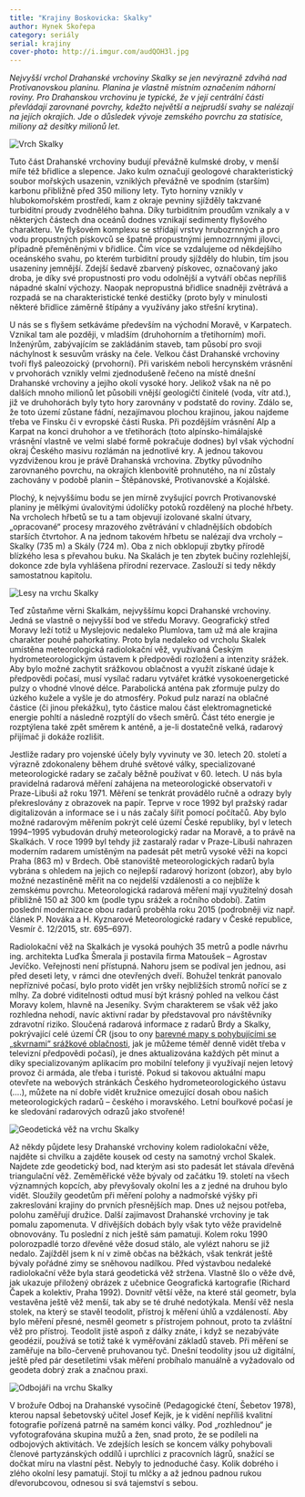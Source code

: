 ```yaml
---
title: "Krajiny Boskovicka: Skalky"
author: Hynek Skořepa
category: seriály
serial: krajiny
cover-photo: http://i.imgur.com/audQOH3l.jpg
---
```


*Nejvyšší vrchol Drahanské vrchoviny Skalky se jen nevýrazně zdvíhá nad Protivanovskou planinu. Planina je vlastně místním označením náhorní roviny. Pro Drahanskou vrchovinu je typické, že v její centrální části převládají zarovnané povrchy, kdežto největší a nejprudší svahy se nalézají na jejích okrajích. Jde o důsledek vývoje zemského povrchu za statisíce, miliony až desítky milionů let.*

<img src="http://i.imgur.com/audQOH3.jpg" alt="Vrch Skalky" class="img-responsive img-popup" data-author="Hynek Skořepa">

Tuto část Drahanské vrchoviny budují převážně kulmské droby, v menší míře též břidlice a slepence. Jako kulm označují geologové charakteristický soubor mořských usazenin, vzniklých převážně ve spodním (starším) karbonu přibližně před 350 miliony lety. Tyto horniny vznikly v hlubokomořském prostředí, kam z okraje pevniny sjížděly takzvané turbiditní proudy zvodnělého bahna. Díky turbiditním proudům vznikaly a v některých částech dna oceánů dodnes vznikají sedimenty flyšového charakteru. Ve flyšovém komplexu se střídají vrstvy hrubozrnných a pro vodu propustných pískovců se špatně propustnými jemnozrnnými jílovci, případně přeměněnými v břidlice. Čím více se vzdalujeme od někdejšího oceánského svahu, po kterém turbiditní proudy sjížděly do hlubin, tím jsou usazeniny jemnější. Zdejší šedavě zbarvený pískovec, označovaný jako droba, je díky své propustnosti pro vodu odolnější a vytváří občas nepříliš nápadné skalní výchozy. Naopak nepropustná břidlice snadněji zvětrává a rozpadá se na charakteristické tenké destičky (proto byly v minulosti některé břidlice záměrně štípány a využívány jako střešní krytina).

U nás se s flyšem setkáváme především na východní Moravě, v Karpatech. Vznikal tam ale později, v mladším (druhohorním a třetihorním) moři. Inženýrům, zabývajícím se zakládáním staveb, tam působí pro svoji náchylnost k sesuvům vrásky na čele. Velkou část Drahanské vrchoviny tvoří flyš paleozoický (prvohorní). Při variském neboli hercynském vrásnění v prvohorách vznikly velmi zjednodušeně řečeno na místě dnešní Drahanské vrchoviny a jejího okolí vysoké hory. Jelikož však na ně po dalších mnoho milionů let působili vnější geologičtí činitelé (voda, vítr atd.), již ve druhohorách byly tyto hory zarovnány v podstatě do roviny. Zdálo se, že toto území zůstane fádní, nezajímavou plochou krajinou, jakou najdeme třeba ve Finsku či v evropské části Ruska. Při pozdějším vrásnění Alp a Karpat na konci druhohor a ve třetihorách (toto alpínsko-himálajské vrásnění vlastně ve velmi slabé formě pokračuje dodnes) byl však východní okraj Českého masivu rozlámán na jednotlivé kry. A jednou takovou vyzdviženou krou je právě Drahanská vrchovina. Zbytky původního zarovnaného povrchu, na okrajích klenbovitě prohnutého, na ní zůstaly zachovány v podobě planin – Štěpánovské, Protivanovské a Kojálské.

Plochý, k nejvyššímu bodu se jen mírně zvyšující povrch Protivanovské planiny je mělkými úvalovitými údolíčky potoků rozdělený na ploché hřbety. Na vrcholech hřbetů se tu a tam objevují izolované skalní útvary, „opracované“ procesy mrazového zvětrávání v chladnějších obdobích starších čtvrtohor. A na jednom takovém hřbetu se nalézají dva vrcholy – Skalky (735 m) a Skály (724 m). Oba z nich obklopují zbytky přírodě blízkého lesa s převahou buku. Na Skalách je ten zbytek bučiny rozlehlejší, dokonce zde byla vyhlášena přírodní rezervace. Zaslouží si tedy někdy samostatnou kapitolu.

<img src="http://i.imgur.com/S4lzkC3.jpg" alt="Lesy na vrchu Skalky" class="img-responsive img-popup" data-author="Hynek Skořepa">

Teď zůstaňme věrni Skalkám, nejvyššímu kopci Drahanské vrchoviny. Jedná se vlastně o nejvyšší bod ve středu Moravy. Geografický střed Moravy leží totiž u Myslejovic nedaleko Plumlova, tam už má ale krajina charakter pouhé pahorkatiny. Proto byla nedaleko od vrcholu Skalek umístěna meteorologická radiolokační věž, využívaná Českým hydrometeorologickým ústavem k předpovědi rozložení a intenzity srážek. Aby bylo možné zachytit srážkovou oblačnost a využít získané údaje k předpovědi počasí, musí vysílač radaru vytvářet krátké vysokoenergetické pulzy o vhodné vlnové délce. Parabolická anténa pak zformuje pulzy do úzkého kužele a vyšle je do atmosféry. Pokud pulz narazí na oblačné částice (či jinou překážku), tyto částice malou část elektromagnetické energie pohltí a následně rozptýlí do všech směrů. Část této energie je rozptýlena také zpět směrem k anténě, a je-li dostatečně velká, radarový přijímač ji dokáže rozlišit.

Jestliže radary pro vojenské účely byly vyvinuty ve 30. letech 20. století a výrazně zdokonaleny během druhé světové války, specializované meteorologické radary se začaly běžně používat v 60. letech. U nás byla pravidelná radarová měření zahájena na meteorologické observatoři v Praze-Libuši až roku 1971. Měření se tenkrát provádělo ručně a odrazy byly překreslovány z obrazovek na papír. Teprve v roce 1992 byl pražský radar digitalizován a informace se i u nás začaly šířit pomocí počítačů. Aby bylo možné radarovým měřením pokrýt celé území České republiky, byl v letech 1994–1995 vybudován druhý meteorologický radar na Moravě, a to právě na Skalkách. V roce 1999 byl tehdy již zastaralý radar v Praze-Libuši nahrazen moderním radarem umístěným na padesát pět metrů vysoké věži na kopci Praha (863 m) v Brdech. Obě stanoviště meteorologických radarů byla vybrána s ohledem na jejich co nejlepší radarový horizont (obzor), aby bylo možné nezastíněně měřit na co nejdelší vzdálenosti a co nejblíže k zemskému povrchu. Meteorologická radarová měření mají využitelný dosah přibližně 150 až 300 km (podle typu srážek a ročního období). Zatím poslední modernizace obou radarů proběhla roku 2015 (podrobněji viz např. článek P. Nováka a H. Kyznarové Meteorologické radary v České republice, Vesmír č. 12/2015, str. 695–697).

Radiolokační věž na Skalkách je vysoká pouhých 35 metrů a podle návrhu ing. architekta Luďka Šmerala ji postavila firma Matoušek – Agrostav Jevíčko. Veřejnosti není přístupná. Nahoru jsem se podíval jen jednou, asi před deseti lety, v rámci dne otevřených dveří. Bohužel tenkrát panovalo nepříznivé počasí, bylo proto vidět jen vršky nejbližších stromů nořící se z mlhy. Za dobré viditelnosti odtud musí být krásný pohled na velkou část Moravy kolem, hlavně na Jeseníky. Svým charakterem se však věž jako rozhledna nehodí, navíc aktivní radar by představoval pro návštěvníky zdravotní riziko. Sloučená radarová informace z radarů Brdy a Skalky, pokrývající celé území ČR (jsou to ony [barevné mapy s pohybujícími se „skvrnami“ srážkové oblačnosti](http://portal.chmi.cz/files/portal/docs/meteo/rad/data_jsradview.html), jak je můžeme téměř denně vidět třeba v televizní předpovědi počasí), je dnes aktualizována každých pět minut a díky specializovaným aplikacím pro mobilní telefony ji využívají nejen letový provoz či armáda, ale třeba i turisté. Pokud si takovou aktuální mapu otevřete na webových stránkách Českého hydrometeorologického ústavu (….), můžete na ní dobře vidět kružnice omezující dosah obou našich meteorologických radarů – českého i moravského. Letní bouřkové počasí je ke sledování radarových odrazů jako stvořené!

<img src="http://i.imgur.com/1Dl1tVm.jpg" alt="Geodetická věž na vrchu Skalky" class="img-responsive img-popup" data-author="Z učebnice Geografická kartografie">

Až někdy půjdete lesy Drahanské vrchoviny kolem radiolokační věže, najděte si chvilku a zajděte kousek od cesty na samotný vrchol Skalek. Najdete zde geodetický bod, nad kterým asi sto padesát let stávala dřevěná triangulační věž. Zeměměřické věže bývaly od začátku 19. století na všech významných kopcích, aby převyšovaly okolní les a z jedné na druhou bylo vidět. Sloužily geodetům při měření polohy a nadmořské výšky při zakreslování krajiny do prvních přesnějších map. Dnes už nejsou potřeba, polohu zaměřují družice. Další zajímavost Drahanské vrchoviny je tak pomalu zapomenuta. V dřívějších dobách byly však tyto věže pravidelně obnovovány. Tu poslední z nich ještě sám pamatuji. Kolem roku 1990 polorozpadlé torzo dřevěné věže dosud stálo, ale vylézt nahoru se již nedalo. Zajížděl jsem k ní v zimě občas na běžkách, však tenkrát ještě bývaly pořádné zimy se sněhovou nadílkou. Před výstavbou nedaleké radiolokační věže byla stará geodetická věž stržena. Vlastně šlo o věže dvě, jak ukazuje přiložený obrázek z učebnice Geografická kartografie (Richard Čapek a kolektiv, Praha 1992). Dovnitř větší věže, na které stál geometr, byla vestavěna ještě věž menší, tak aby se té druhé nedotýkala. Menší věž nesla stolek, na který se stavěl teodolit, přístroj k měření úhlů a vzdáleností. Aby bylo měření přesné, nesměl geometr s přístrojem pohnout, proto ta zvláštní věž pro přístroj. Teodolit jistě aspoň z dálky znáte, i když se nezabýváte geodézií, používá se totiž také k vyměřování základů staveb. Při měření se zaměřuje na bílo-červeně pruhovanou tyč. Dnešní teodolity jsou už digitální, ještě před pár desetiletími však měření probíhalo manuálně a vyžadovalo od geodeta dobrý zrak a značnou praxi.

<img src="http://i.imgur.com/3Sxmj1e.jpg" alt="Odbojáři na vrchu Skalky" class="img-responsive img-popup" data-author="Odboj na Drahanské vysočině">

V brožuře Odboj na Drahanské vysočině (Pedagogické čtení, Šebetov 1978), kterou napsal šebetovský učitel Josef Kejík, je k vidění nepříliš kvalitní fotografie pořízená patrně na samém konci války. Pod „rozhlednou“ je vyfotografována skupina mužů a žen, snad proto, že se podíleli na odbojových aktivitách. Ve zdejších lesích se koncem války pohybovali členové partyzánských oddílů i uprchlíci z pracovních lágrů, snažící se dočkat míru na vlastní pěst. Nebyly to jednoduché časy. Kolik dobrého i zlého okolní lesy pamatují. Stojí tu mlčky a až jednou padnou rukou dřevorubcovou, odnesou si svá tajemství s sebou.
